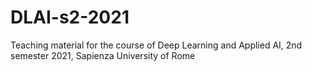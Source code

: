 # DLAI-s2-2021
Teaching material for the course of Deep Learning and Applied AI, 2nd semester 2021, Sapienza University of Rome
